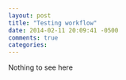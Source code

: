 ```yaml
---
layout: post
title: "Testing workflow"
date: 2014-02-11 20:09:41 -0500
comments: true
categories: 
---
```

Nothing to see here
